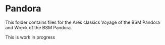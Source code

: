 # Pandora
This folder contains files for the Ares classics Voyage of the BSM Pandora and Wreck of the BSM Pandora.

This is work in progress
